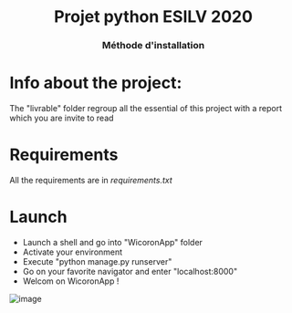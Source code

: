 
<center><h1>Projet python ESILV 2020</h1></center>
<center><h3>Méthode d'installation</h3></center>


# Info about the project:
The "livrable" folder regroup all the essential of this project with a report which you are invite to read

# Requirements

All the requirements are in *requirements.txt*

# Launch
- Launch a shell and go into "WicoronApp" folder
- Activate your environment
- Execute "python manage.py runserver"
- Go on your favorite navigator and enter "localhost:8000"
- Welcom on WicoronApp !


![image](https://user-images.githubusercontent.com/63459173/119694425-7d5df180-be4d-11eb-8f84-c6af1482ece3.png)

